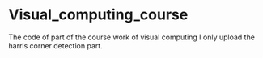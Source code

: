 # Visual_computing_course
The code of part of the course work of visual computing
I only upload the harris corner detection part.
